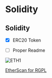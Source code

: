 #  Solidity
## Solidity


- [x] ERC20 Token
- [ ] Proper Readme


![ETH1](https://user-images.githubusercontent.com/39493937/109676056-65960a80-7b89-11eb-8fbe-a0c8460dbfb3.jpg)


[EtherScan for RGPL](https://ropsten.etherscan.io/token/0xd40e7ad713a228a6e58d58566e3ab16a94087b98)
